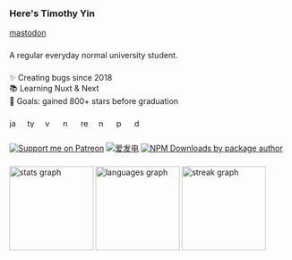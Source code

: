 <h3 align="left">Here's Timothy Yin</h3>

<a rel="me" href="https://mas.uniiem.com/@HoshinoSuzumi">mastodon</a>

###

<p align="left">A regular everyday normal university student.</p>

###

<p align="left">✨ Creating bugs since 2018<br>📚 Learning Nuxt & Next<br>🎯 Goals: gained 800+ stars before graduation</p>

###

<div align="left">
  <img src="https://cdn.jsdelivr.net/gh/devicons/devicon/icons/javascript/javascript-original.svg" height="16" alt="javascript logo"  />
  <img width="8" />
  <img src="https://cdn.jsdelivr.net/gh/devicons/devicon/icons/typescript/typescript-original.svg" height="16" alt="typescript logo"  />
  <img width="8" />
  <img src="https://cdn.jsdelivr.net/gh/devicons/devicon/icons/vuejs/vuejs-original.svg" height="16" alt="vuejs logo"  />
  <img width="8" />
  <img src="https://cdn.jsdelivr.net/gh/devicons/devicon/icons/nuxtjs/nuxtjs-original.svg" height="16" alt="nuxtjs logo"  />
  <img width="8" />
  <img src="https://cdn.jsdelivr.net/gh/devicons/devicon/icons/react/react-original.svg" height="16" alt="react logo"  />
  <img width="8" />
  <img src="https://cdn.jsdelivr.net/gh/devicons/devicon/icons/nextjs/nextjs-original.svg" height="16" alt="nextjs logo"  />
  <img width="8" />
  <img src="https://cdn.jsdelivr.net/gh/devicons/devicon/icons/python/python-original.svg" height="16" alt="python logo"  />
  <img width="8" />
  <img src="https://cdn.jsdelivr.net/gh/devicons/devicon/icons/docker/docker-original.svg" height="16" alt="docker logo"  />
</div>

###

[![Support me on Patreon](https://img.shields.io/endpoint.svg?url=https%3A%2F%2Fshieldsio-patreon.vercel.app%2Fapi%3Fusername%3D5ANK41%26type%3Dpledges&style=flat)](https://patreon.com/5ANK41)
[![爱发电](https://afdian.moeci.com/11/badge.svg)](https://afdian.net/a/hoshino_suzumi)
[![NPM Downloads by package author](https://img.shields.io/npm-stat/dm/HoshinoSuzumi?logo=npm&color=red)](https://www.npmjs.com/~hoshinosuzumi)

###

<div align="left">
  <img src="https://github-readme-stats.vercel.app/api?username=HoshinoSuzumi&hide_title=true&hide_rank=false&show_icons=true&include_all_commits=true&count_private=true&disable_animations=false&locale=en&hide_border=false&order=1&custom_title=My%20stats" height="150" alt="stats graph"  />
  <img src="https://github-readme-stats.vercel.app/api/top-langs?username=HoshinoSuzumi&locale=en&hide_title=false&layout=compact&card_width=320&langs_count=8&hide_border=false&order=2&custom_title=Code%20with..." height="150" alt="languages graph"  />
  <img src="https://streak-stats.demolab.com?user=HoshinoSuzumi&locale=en&mode=daily&hide_border=false&border_radius=5&date_format=M%20j%5B,%20Y%5D&order=3" height="150" alt="streak graph"  />
</div>

###
